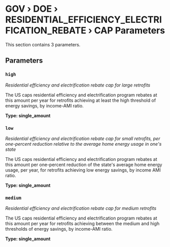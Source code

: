 # GOV › DOE › RESIDENTIAL_EFFICIENCY_ELECTRIFICATION_REBATE › CAP Parameters

This section contains 3 parameters.

## Parameters

### `high`
*Residential efficiency and electrification rebate cap for large retrofits*

The US caps residential efficiency and electrification program rebates at this amount per year for retrofits achieving at least the high threshold of energy savings, by income-AMI ratio.

**Type: single_amount**


### `low`
*Residential efficiency and electrification rebate cap for small retrofits, per one-percent reduction relative to the average home energy usage in one's state*

The US caps residential efficiency and electrification program rebates at this amount per one-percent reduction of the state's average home energy usage, per year, for retrofits achieving low energy savings, by income AMI ratio.

**Type: single_amount**


### `medium`
*Residential efficiency and electrification rebate cap for medium retrofits*

The US caps residential efficiency and electrification program rebates at this amount per year for retrofits achieving between the medium and high thresholds of energy savings, by income-AMI ratio.

**Type: single_amount**

